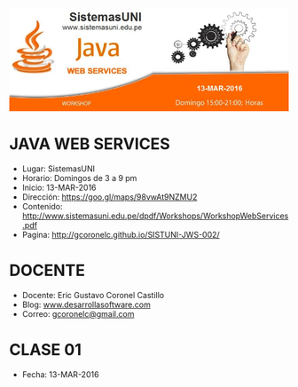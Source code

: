 ![Java Web Services](https://raw.githubusercontent.com/gcoronelc/SISTUNI-JWS-002/master/JavaWebService.jpg)

# JAVA WEB SERVICES

- Lugar: SistemasUNI
- Horario: Domingos de 3 a 9 pm
- Inicio: 13-MAR-2016
- Dirección: https://goo.gl/maps/98vwAt9NZMU2
- Contenido: http://www.sistemasuni.edu.pe/dpdf/Workshops/WorkshopWebServices.pdf
- Pagina: http://gcoronelc.github.io/SISTUNI-JWS-002/


# DOCENTE

- Docente: Eric Gustavo Coronel Castillo
- Blog: www.desarrollasoftware.com
- Correo: gcoronelc@gmail.com


# CLASE 01

- Fecha: 13-MAR-2016



